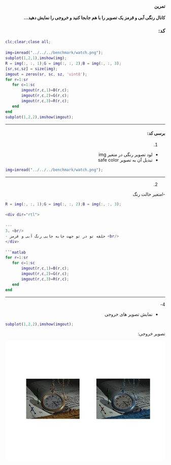 <div dir="rtl">

#### تمرین <br />
#### کانال رنگی آبی و قرمز یک تصویر را با هم جابجا کنید و خروجی را نمایش دهید... <br />



### کد:
</div>

```matlab
clc;clear;close all;

img=imread("../../../benchmark/watch.png");
subplot(1,2,1),imshow(img);
R = img(:, :, 1);G = img(:, :, 2);B = img(:, :, 3);
[sr,sc,sz] = size(img);
imgout = zeros(sr, sc, sz, 'uint8');
for r=1:sr
   for c=1:sc
       imgout(r,c,1)=B(r,c);
       imgout(r,c,2)=G(r,c);
       imgout(r,c,3)=R(r,c);
   end
end
subplot(1,2,2),imshow(imgout);
```

<div dir="rtl">

---
#### برسی کد:

1. <br/>
- لود تصویر رنگی در متغیر img <br/>
- تبدیل آن به تصویر safe color <br/>
</div>

```matlab
img=imread("../../../benchmark/watch.png");

```
<div dir="rtl">

---
2. <br/>
-lمتغیر حالت رنگ  <br />
</div>

```matlab
R = img(:, :, 1);G = img(:, :, 2);B = img(:, :, 3);

<div dir="rtl">

---
3. <br/>
- حلقه تو در تو جهت جابه جایی رنگ آبی و قرمز <br/>
</div>

```matlab
for r=1:sr
   for c=1:sc
       imgout(r,c,1)=B(r,c);
       imgout(r,c,2)=G(r,c);
       imgout(r,c,3)=R(r,c);
   end
end
```
<div dir="rtl">

---
4-<br/>
- نمایش تصویر های خروجی 
</div>

```matlab
subplot(1,2,2),imshow(imgout);
```
<div dir="rtl">
تصویر خروجی:<br />
</div>

![Image of Yaktocat](untitled.jpg)

